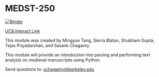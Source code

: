 # MEDST-250

[![Binder](https://mybinder.org/badge.svg)](https://mybinder.org/v2/gh/ds-modules/MEDST-250/master)

[UCB Interact Link](https://tinyurl.com/medst-250)

This module was created by Mingyue Tang, Sierra Blatan, Shubham Gupta, Tejas Priyadarshan, and Sasank Chaganty.

This module will provide an introduction into parsing and performing text analysis on medieval manuscripts using Python.

Send questions to: [schaganty@berkeley.edu](schaganty@berkeley.edu)
